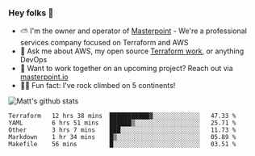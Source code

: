 

### Hey folks 👋

- ⛅️ I'm the owner and operator of [Masterpoint](https://masterpoint.io) - We're a professional services company focused on Terraform and AWS
- 💬 Ask me about AWS, my open source [Terraform work](https://github.com/masterpointio?q=terraform&type=&language=hcl), or anything DevOps
- 🔨 Want to work together on an upcoming project? Reach out via [masterpoint.io](https://masterpoint.io)
- 🧗‍♂️ Fun fact: I've rock climbed on 5 continents! 


![Matt's github stats](https://github-readme-stats.vercel.app/api?username=Gowiem&count_private=true&theme=cobalt&show_icons=true)

<!--START_SECTION:waka-->
```text
Terraform   12 hrs 38 mins  ███████████▓░░░░░░░░░░░░░   47.33 % 
YAML        6 hrs 51 mins   ██████▒░░░░░░░░░░░░░░░░░░   25.71 % 
Other       3 hrs 7 mins    ███░░░░░░░░░░░░░░░░░░░░░░   11.73 % 
Markdown    1 hr 34 mins    █▒░░░░░░░░░░░░░░░░░░░░░░░   05.89 % 
Makefile    56 mins         █░░░░░░░░░░░░░░░░░░░░░░░░   03.51 % 
```
<!--END_SECTION:waka-->
